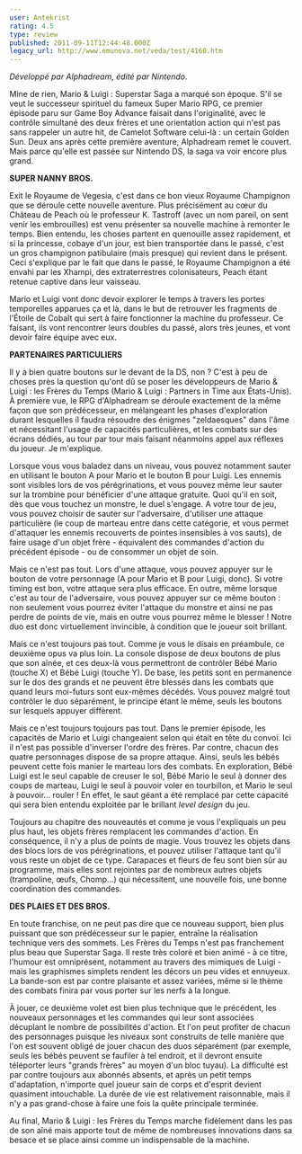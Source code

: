 ```yaml
---
user: Antekrist
rating: 4.5
type: review
published: 2011-09-11T12:44:48.000Z
legacy_url: http://www.emunova.net/veda/test/4160.htm
---
```

_Développé par Alphadream, édité par Nintendo._  

  

Mine de rien, Mario & Luigi : Superstar Saga a marqué son époque. S'il se veut le successeur spirituel du fameux Super Mario RPG, ce premier épisode paru sur Game Boy Advance faisait dans l'originalité, avec le contrôle simultané des deux frères et une orientation action qui n'est pas sans rappeler un autre hit, de Camelot Software celui-là : un certain Golden Sun. Deux ans après cette première aventure, Alphadream remet le couvert. Mais parce qu'elle est passée sur Nintendo DS, la saga va voir encore plus grand.  

  

**SUPER NANNY BROS.**  

Exit le Royaume de Vegesia, c'est dans ce bon vieux Royaume Champignon que se déroule cette nouvelle aventure. Plus précisément au cœur du Château de Peach où le professeur K. Tastroff (avec un nom pareil, on sent venir les embrouilles) est venu présenter sa nouvelle machine à remonter le temps. Bien entendu, les choses partent en quenouille assez rapidement, et si la princesse, cobaye d'un jour, est bien transportée dans le passé, c'est un gros champignon patibulaire (mais presque) qui revient dans le présent. Ceci s'explique par le fait que dans le passé, le Royaume Champignon a été envahi par les Xhampi, des extraterrestres colonisateurs, Peach étant retenue captive dans leur vaisseau.  

Mario et Luigi vont donc devoir explorer le temps à travers les portes temporelles apparues ça et là, dans le but de retrouver les fragments de l'Étoile de Cobalt qui sert à faire fonctionner la machine du professeur. Ce faisant, ils vont rencontrer leurs doubles du passé, alors très jeunes, et vont devoir faire équipe avec eux.  

  

**PARTENAIRES PARTICULIERS**  

Il y a bien quatre boutons sur le devant de la DS, non ? C'est à peu de choses près la question qu'ont dû se poser les développeurs de Mario & Luigi : les Frères du Temps (Mario & Luigi : Partners in Time aux États-Unis). À première vue, le RPG d'Alphadream se déroule exactement de la même façon que son prédécesseur, en mélangeant les phases d'exploration durant lesquelles il faudra résoudre des énigmes "zeldaesques" dans l'âme et nécessitant l'usage de capacités particulières, et les combats sur des écrans dédiés, au tour par tour mais faisant néanmoins appel aux réflexes du joueur. Je m'explique.  

Lorsque vous vous baladez dans un niveau, vous pouvez notamment sauter en utilisant le bouton A pour Mario et le bouton B pour Luigi. Les ennemis sont visibles lors de vos pérégrinations, et vous pouvez même leur sauter sur la trombine pour bénéficier d'une attaque gratuite. Quoi qu'il en soit, dès que vous touchez un monstre, le duel s'engage. A votre tour de jeu, vous pouvez choisir de sauter sur l'adversaire, d'utiliser une attaque particulière (le coup de marteau entre dans cette catégorie, et vous permet d'attaquer les ennemis recouverts de pointes insensibles à vos sauts), de faire usage d'un objet frère - équivalent des commandes d'action du précédent épisode - ou de consommer un objet de soin.  

Mais ce n'est pas tout. Lors d'une attaque, vous pouvez appuyer sur le bouton de votre personnage (A pour Mario et B pour Luigi, donc). Si votre timing est bon, votre attaque sera plus efficace. En outre, même lorsque c'est au tour de l'adversaire, vous pouvez appuyer sur ce même bouton : non seulement vous pourrez éviter l'attaque du monstre et ainsi ne pas perdre de points de vie, mais en outre vous pourrez même le blesser ! Notre duo est donc virtuellement invincible, à condition que le joueur soit brillant.  

Mais ce n'est toujours pas tout. Comme je vous le disais en préambule, ce deuxième opus va plus loin. La console dispose de deux boutons de plus que son aînée, et ces deux-là vous permettront de contrôler Bébé Mario (touche X) et Bébé Luigi (touche Y). De base, les petits sont en permanence sur le dos des grands et ne peuvent être blessés dans les combats que quand leurs moi-futurs sont eux-mêmes décédés. Vous pouvez malgré tout contrôler le duo séparément, le principe étant le même, seuls les boutons sur lesquels appuyer diffèrent.  

Mais ce n'est toujours toujours pas tout. Dans le premier épisode, les capacités de Mario et Luigi changeaient selon qui était en tête du convoi. Ici il n'est pas possible d'inverser l'ordre des frères. Par contre, chacun des quatre personnages dispose de sa propre attaque. Ainsi, seuls les bébés peuvent cette fois manier le marteau lors des combats. En exploration, Bébé Luigi est le seul capable de creuser le sol, Bébé Mario le seul à donner des coups de marteau, Luigi le seul à pouvoir voler en tourbillon, et Mario le seul à pouvoir... rouler ! En effet, le saut géant a été remplacé par cette capacité qui sera bien entendu exploitée par le brillant _level design_ du jeu.  

Toujours au chapitre des nouveautés et comme je vous l'expliquais un peu plus haut, les objets frères remplacent les commandes d'action. En conséquence, il n'y a plus de points de magie. Vous trouvez les objets dans des blocs lors de vos pérégrinations, et pouvez utiliser l'attaque tant qu'il vous reste un objet de ce type. Carapaces et fleurs de feu sont bien sûr au programme, mais elles sont rejointes par de nombreux autres objets (trampoline, œufs, Chomp...) qui nécessitent, une nouvelle fois, une bonne coordination des commandes.  

  

**DES PLAIES ET DES BROS.**  

En toute franchise, on ne peut pas dire que ce nouveau support, bien plus puissant que son prédécesseur sur le papier, entraîne la réalisation technique vers des sommets. Les Frères du Temps n'est pas franchement plus beau que Superstar Saga. Il reste très coloré et bien animé - à ce titre, l'humour est omniprésent, notamment au travers des mimiques de Luigi - mais les graphismes simplets rendent les décors un peu vides et ennuyeux. La bande-son est par contre plaisante et assez variées, même si le thème des combats finira par vous porter sur les nerfs à la longue.  

À jouer, ce deuxième volet est bien plus technique que le précédent, les nouveaux personnages et les commandes qui leur sont associées décuplant le nombre de possibilités d'action. Et l'on peut profiter de chacun des personnages puisque les niveaux sont construits de telle manière que l'on est souvent obligé de jouer chacun des duos séparément (par exemple, seuls les bébés peuvent se faufiler à tel endroit, et il devront ensuite téléporter leurs "grands frères" au moyen d'un bloc tuyau). La difficulté est par contre toujours aux abonnés absents, et après un petit temps d'adaptation, n'importe quel joueur sain de corps et d'esprit devient quasiment intouchable. La durée de vie est relativement raisonnable, mais il n'y a pas grand-chose à faire une fois la quête principale terminée.  

Au final, Mario & Luigi : les Frères du Temps marche fidèlement dans les pas de son aîné mais apporte tout de même de nombreuses innovations dans sa besace et se place ainsi comme un indispensable de la machine.